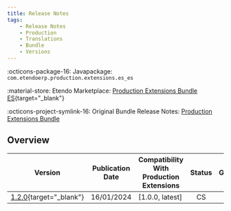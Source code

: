 ```yaml
---
title: Release Notes
tags:
    - Release Notes
    - Production
    - Translations
    - Bundle
    - Versions
---
```


:octicons-package-16: Javapackage: `com.etendoerp.production.extensions.es_es`

:material-store: Etendo Marketplace:  [Production Extensions Bundle ES](https://marketplace.etendo.cloud/#/product-details?module=0FFED1B8A5AE471AA1A672F4D7E1B1C4){target="_blank"}

:octicons-project-symlink-16: Original Bundle Release Notes: [Production Extensions Bundle](../../bundles/production-extensions/release-notes.md)

## Overview

| Version | Publication Date | Compatibility With Production Extensions | Status | GitHub |
| --- | --- | --- | :----: | :----: |
| [1.2.0](https://github.com/etendosoftware/com.etendoerp.production.extensions.es_es/releases/tag/1.2.0){target="_blank"} | 16/01/2024 | [1.0.0, latest] | CS | :white_check_mark: |